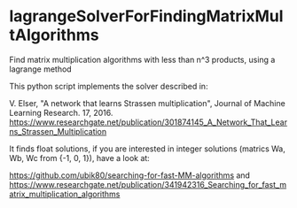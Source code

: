 # lagrangeSolverForFindingMatrixMultAlgorithms
Find matrix multiplication algorithms with less than n^3 products, using a lagrange method

This python script implements the solver described in: 

V. Elser, "A network that learns Strassen multiplication", Journal of Machine Learning Research. 17, 2016.
https://www.researchgate.net/publication/301874145_A_Network_That_Learns_Strassen_Multiplication

It finds float solutions, if you are interested in integer solutions (matrics Wa, Wb, Wc from {-1, 0, 1}), have a look at:

https://github.com/ubik80/searching-for-fast-MM-algorithms and
https://www.researchgate.net/publication/341942316_Searching_for_fast_matrix_multiplication_algorithms

